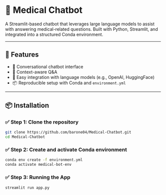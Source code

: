 # 🧠 Medical Chatbot

A Streamlit-based chatbot that leverages large language models to assist with answering medical-related questions. Built with Python, Streamlit, and integrated into a structured Conda environment.

---

## 🚀 Features

- 🤖 Conversational chatbot interface
- 🔎 Context-aware Q&A
- 🧬 Easy integration with language models (e.g., OpenAI, HuggingFace)
- 📦 Reproducible setup with Conda and `environment.yml`

---

## 📦 Installation

### ✅ Step 1: Clone the repository

```bash
git clone https://github.com/barone04/Medical-Chatbot.git
cd Medical-Chatbot
```
### ✅ Step 2: Create and activate Conda environment

```bash
conda env create -f environment.yml
conda activate medical-bot-env
```
### ✅ Step 3: Running the App

```bash
streamlit run app.py
```

